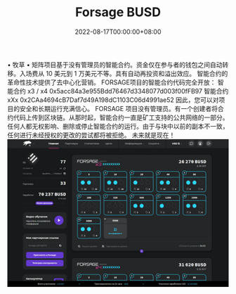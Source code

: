 ﻿---
title: "Forsage BUSD"
description: "基于智能合约的去中心化网络平台。连接来自世界各地的人们，开启新经济的无限可能。"
date: 2022-08-17T00:00:00+08:00
lastmod: 2022-08-17T00:00:00+08:00
draft: false
authors: ["boodArno"]
featuredImage: "forsage-busd.png"
tags: ["High risk","Forsage BUSD"]
categories: ["nfts"]
nfts: ["High risk"]
blockchain: "BSC"
website: "https://dappradar.com/"
twitter: "https://twitter.com/forsageofficial"
discord: ""
telegram: "https://t.me/forsage_official"
github: ""
youtube: "https://www.youtube.com/channel/UCIw_BhcSHA0Gf-z9PAPTSRQ"
twitch: ""
facebook: "https://www.facebook.com/forsage.io.official/"
instagram: ""
reddit: ""
medium: ""
steam: ""
gitbook: ""
googleplay: ""
appstore: ""
status: "Live"
weight: 
lightgallery: true
toc: true
pinned: false
recommend: false
recommend1: false
---
• 牧草 •
矩阵项目基于没有管理员的智能合约。资金仅在参与者的钱包之间自动转移。入场费从 10 美元到 1 万美元不等。具有自动再投资和溢出效应。
智能合约的革命性技术提供了去中心化营销。 FORSAGE项目的智能合约代码完全开放：
智能合约 x3 / x4
0x5acc84a3e955Bdd76467d3348077d003f00fFB97
智能合约 xXx
0x2CAa4694cB7Daf7d49A198dC1103C06d4991ae52
因此，您可以对项目的安全和长期运行充满信心。
FORSAGE 项目没有管理员。有一个创建者将合约代码上传到区块链。从那时起，智能合约一直是矿工支持的公共网络的一部分。任何人都无权影响、删除或停止智能合约的运行。由于与块中以前的副本不一致，任何进行未经授权的更改的尝试都将被拒绝。
未来就是现在！![forsagebusd-dapp-high-risk-bsc-image1_004cac345e19233bd5c1a029806bf910](forsagebusd-dapp-high-risk-bsc-image1_004cac345e19233bd5c1a029806bf910.webp)